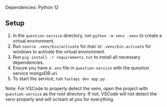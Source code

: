 Dependencies: Python 12

## Setup
1. In the `question-service` directory, run `python -m venv .venv` to create a virtual environment.
2. Run `source .venv/bin/activate` for mac or `.venv/bin.activate` for windows to activate the virtual environment.
3. Run `pip install -r requirements.txt` to install all necessary dependencies.
4. Ensure you have a `.env` file in `question-service` with the question service mongoDB uri. 
5. To start the service, run `fastapi dev app.py`

Note: For VSCode to properly detect the venv, open the project with `question-service` as the root directory. If not, VSCode will not detect the venv properly and will scream at you for everything. 